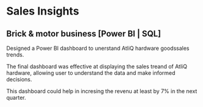 # Sales Insights
 
## Brick & motor business [Power BI | SQL]

Designed a Power BI dashboard to unerstand AtliQ hardware goodssales trends.

The final dashboard was effective at displaying the sales treand of AtliQ hardware, allowing user to understand the data and make informed decisions.

This dashboard could help in incresing the revenu at least by 7% in the next quarter.
